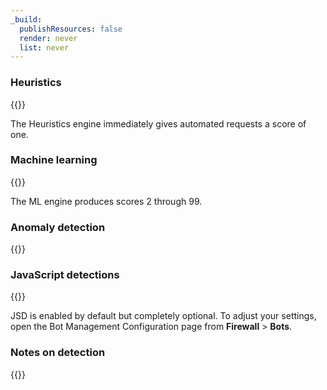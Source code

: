 ```yaml
---
_build:
  publishResources: false
  render: never
  list: never
---
```


### Heuristics

{{<render file="_bots-heuristics.md">}} 

The Heuristics engine immediately gives automated requests a score of one.

### Machine learning

{{<render file="_bots-ml.md">}}

The ML engine produces scores 2 through 99.

### Anomaly detection

{{<render file="_bots-ad.md">}}

### JavaScript detections

{{<render file="_bots-jsd.md">}}

JSD is enabled by default but completely optional. To adjust your settings, open the Bot Management Configuration page from **Firewall** > **Bots**.

### Notes on detection

{{<render file="_bots-cookie.md">}}
